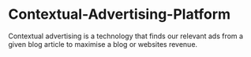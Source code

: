 # Contextual-Advertising-Platform
Contextual advertising is a technology that finds our relevant ads from a given blog article to maximise a blog or websites revenue.
